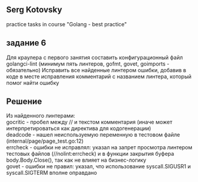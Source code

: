## Serg Kotovsky
practice tasks in course "Golang - best practice"  

## задание 6
Для краулера с первого занятия составить конфигурационный файл golangci-lint (минимум пять линтеров, gofmt, govet, goimports - обязательно)
Исправить все найденные линтером ошибки, добавив в коде в месте исправления комментарий с названием линтера, который помог найти ошибку

## Решение
Из найденного линтерами:  
gocritic - пробел между // и текстом комментария (иначе может интерпретироваться как директива для кодогенерации)  
deadcode - нашел неиспользуемую переменную в тестовом файле (internal/page/page_test.go:12)  
errcheck - ошибки не исправлял: указал на запрет просмотра линтером тестовых файлов (//nolint:errcheck) и в функции закрытия буфера body.Body.Close(), так как не влияет на бизнес-логику  
govet    - ошибки не правил: указал, что использование syscall.SIGUSR1 и syscall.SIGTERM вполне оправдано  